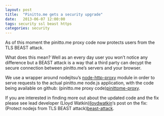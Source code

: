 ```yaml
---
layout: post
title:  "Pinitto.me gets a security upgrade"
date:   2013-06-07 12:00:00
tags: security ssl beast https 
categories: security
---
```


As of this moment the pinitto.me proxy code now protects users from the TLS BEAST attack.

What does this mean? Well as an every day user you won’t notice any difference but a BEAST attack is a way that a third party can decypt the secure connection between pinitto.me’s servers and your browser.

We use a wrapper around nodejitsu’s [node-http-proxy](http-proxy)</a> module in order to serve requests to the actual pinitto.me node.js application, with the code being available on github: (pinitto.me proxy code)[pinittome-proxy].

If you are interested in finding more out about the updated code and the fix please see lead developer (Lloyd Watkin)[lloydwatkin]‘s post on the fix: (Protect nodejs from TLS BEAST attack)[beast-attack].

[http-proxy]: "https://github.com/nodejitsu/node-http-proxy"
[beast-attack]: "http://www.evilprofessor.co.uk/634-protecting-node-js-from-beast-tls-attack/"
[lloydwatkin]: "https://twitter.com/lloydwatkin"
[pinittome-proxy]: "https://github.com/pinittome/proxy
